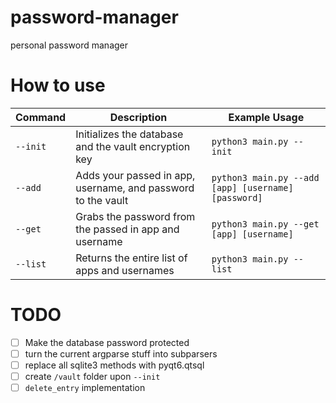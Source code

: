 # password-manager
 personal password manager


# How to use
| Command | Description | Example Usage |
|---------|-------------|---------------|
|`--init` | Initializes the database and the vault encryption key | `python3 main.py --init`|
|`--add`  | Adds your passed in app, username, and password to the vault | `python3 main.py --add [app] [username] [password]`|
|`--get`  | Grabs the password from the passed in app and username | `python3 main.py --get [app] [username]`|
|`--list` | Returns the entire list of apps and usernames | `python3 main.py --list` |

# TODO
- [ ] Make the database password protected
- [ ] turn the current argparse stuff into subparsers
- [ ] replace all sqlite3 methods with pyqt6.qtsql
- [ ] create `/vault` folder upon `--init`
- [ ] `delete_entry` implementation
